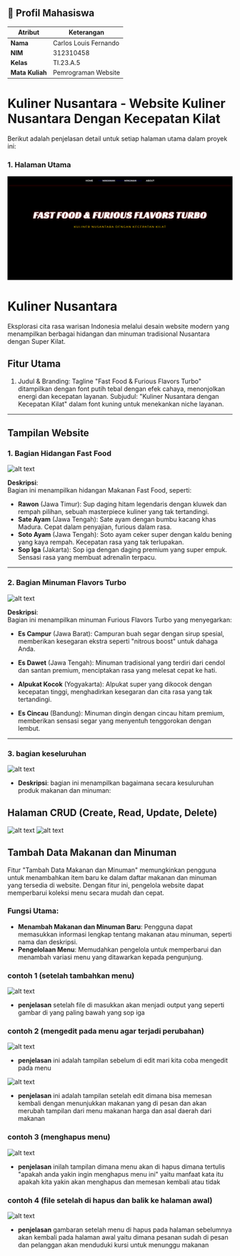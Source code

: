 ## 👤 Profil Mahasiswa

| Atribut         | Keterangan          |
| --------------- | ------------------- |
| **Nama**        | Carlos Louis Fernando       |
| **NIM**         | 312310458           |
| **Kelas**       | TI.23.A.5           |
| **Mata Kuliah** | Pemrograman Website |

# Kuliner Nusantara - Website Kuliner Nusantara Dengan Kecepatan Kilat 

Berikut adalah penjelasan detail untuk setiap halaman utama dalam proyek ini:

### 1. Halaman Utama
![alt text](<Cuplikan layar 2025-01-10 142343-1.png>)

# Kuliner Nusantara

Eksplorasi cita rasa warisan Indonesia melalui desain website modern yang menampilkan berbagai hidangan dan minuman tradisional Nusantara dengan Super Kilat.

## Fitur Utama
1. Judul & Branding:
Tagline "Fast Food & Furious Flavors Turbo" ditampilkan dengan font putih tebal dengan efek cahaya, menonjolkan energi dan kecepatan layanan.
Subjudul: "Kuliner Nusantara dengan Kecepatan Kilat" dalam font kuning untuk menekankan niche layanan.
---

## Tampilan Website

### 1. Bagian Hidangan Fast Food 
![alt text](<Cuplikan layar 2025-01-10 142354-1.png>)



**Deskripsi**:  
Bagian ini menampilkan hidangan Makanan Fast Food, seperti:
- **Rawon** (Jawa Timur): Sup daging hitam legendaris dengan kluwek dan rempah pilihan, sebuah masterpiece kuliner yang tak tertandingi.
- **Sate Ayam** (Jawa Tengah): Sate ayam dengan bumbu kacang khas Madura. Cepat dalam penyajian, furious dalam rasa.
- **Soto Ayam** (Jawa Tengah): Soto ayam ceker super dengan kaldu bening yang kaya rempah. Kecepatan rasa yang tak terlupakan.
- **Sop Iga** (Jakarta): Sop iga dengan daging premium yang super empuk. Sensasi rasa yang membuat adrenalin terpacu.
---

### 2. Bagian Minuman Flavors Turbo
![alt text](<Cuplikan layar 2025-01-10 142415-1.png>)


**Deskripsi**:  
Bagian ini menampilkan minuman Furious Flavors Turbo yang menyegarkan:
- **Es Campur** (Jawa Barat): 
Campuran buah segar dengan sirup spesial, memberikan kesegaran ekstra seperti "nitrous boost" untuk dahaga Anda.
- **Es Dawet** (Jawa Tengah):
Minuman tradisional yang terdiri dari cendol dan santan premium, menciptakan rasa yang melesat cepat ke hati.

- **Alpukat Kocok** (Yogyakarta):
Alpukat super yang dikocok dengan kecepatan tinggi, menghadirkan kesegaran dan cita rasa yang tak tertandingi.

- **Es Cincau** (Bandung):
Minuman dingin dengan cincau hitam premium, memberikan sensasi segar yang menyentuh tenggorokan dengan lembut.

---

### 3. bagian keseluruhan 
![alt text](<Cuplikan layar 2025-01-10 142517-1.png>)

- **Deskripsi**:
bagian ini menampilkan bagaimana secara kesuluruhan produk makanan dan minuman:
 


## Halaman CRUD (Create, Read, Update, Delete)
![alt text](<Cuplikan layar 2025-01-10 190557-1.png>)
![alt text](<Cuplikan layar 2025-01-10 190608-1.png>)

## Tambah Data Makanan dan Minuman

Fitur "Tambah Data Makanan dan Minuman" memungkinkan pengguna untuk menambahkan item baru ke dalam daftar makanan dan minuman yang tersedia di website. Dengan fitur ini, pengelola website dapat memperbarui koleksi menu secara mudah dan cepat.

### Fungsi Utama:
- **Menambah Makanan dan Minuman Baru**: Pengguna dapat memasukkan informasi lengkap tentang makanan atau minuman, seperti nama dan deskripsi.
- **Pengelolaan Menu**: Memudahkan pengelola untuk memperbarui dan menambah variasi menu yang ditawarkan kepada pengunjung.

### contoh 1 (setelah tambahkan menu)
 ![alt text](<Cuplikan layar 2025-01-10 190621-1.png>)

- **penjelasan**
setelah file di masukkan akan menjadi output yang seperti gambar di yang paling bawah yang sop iga 

### contoh 2 (mengedit pada menu agar terjadi perubahan)
![alt text](<Cuplikan layar 2025-01-10 190748-1.png>)

- **penjelasan**
ini adalah tampilan sebelum di edit mari kita coba mengedit pada menu

![alt text](<Cuplikan layar 2025-01-10 190800-1.png>)

- **penjelasan**
ini adalah tampilan setelah edit dimana bisa memesan kembali dengan menunjukkan makanan yang di pesan dan akan merubah tampilan dari menu makanan harga dan asal daerah dari makanan 

### contoh 3 (menghapus menu)
![alt text](<Cuplikan layar 2025-01-10 190808-1.png>)

- **penjelasan**
inilah tampilan dimana menu akan di hapus dimana tertulis "apakah anda yakin ingin menghapus menu ini" yaitu manfaat kata itu apakah kita yakin akan menghapus dan memesan kembali atau tidak 

### contoh 4 (file setelah di hapus dan balik ke halaman awal)
![alt text](<Cuplikan layar 2025-01-10 190818-1.png>)

- **penjelasan**
gambaran setelah menu di hapus pada halaman sebelumnya akan kembali pada halaman awal yaitu dimana pesanan sudah di pesan dan pelanggan akan menduduki kursi untuk menunggu makanan 








